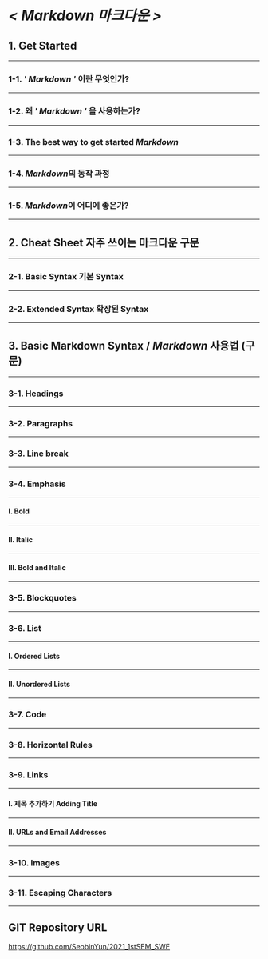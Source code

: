 # ***< Markdown 마크다운 >***

## **1. Get Started**

---

### 1-1. *' Markdown '* 이란 무엇인가?  

---

### 1-2. 왜 *' Markdown '* 을 사용하는가?

---

### 1-3. The best way to get started *Markdown*

---

### 1-4. *Markdown*의 동작 과정

---

### 1-5. *Markdown*이 어디에 좋은가?

---

## **2. Cheat Sheet 자주 쓰이는 마크다운 구문**

---

### 2-1. Basic Syntax 기본 Syntax  

---

### 2-2. Extended Syntax 확장된 Syntax  

---

## **3. Basic Markdown Syntax / *Markdown* 사용법 (구문)**

---

### 3-1. Headings

---

### 3-2. Paragraphs

---

### 3-3. Line break

---

### 3-4. Emphasis

---

#### Ⅰ. Bold

---

#### Ⅱ. Italic

---

#### Ⅲ. Bold and Italic

---

### 3-5. Blockquotes

---

### 3-6. List

---

#### Ⅰ. Ordered Lists

---

#### Ⅱ. Unordered Lists

---

### 3-7. Code

---

### 3-8. Horizontal Rules

---

### 3-9. Links

---

#### Ⅰ. 제목 추가하기 Adding Title

---

#### Ⅱ. URLs and Email Addresses


---

### 3-10. Images

---

### 3-11. Escaping Characters

---

## GIT Repository URL

<https://github.com/SeobinYun/2021_1stSEM_SWE>
